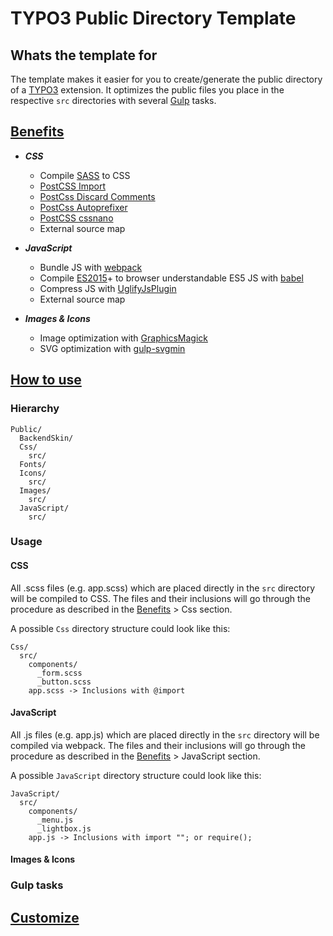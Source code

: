 # TYPO3 Public Directory Template

## Whats the template for
The template makes it easier for you to create/generate the public directory of a [TYPO3](https://typo3.org/) extension. It optimizes the public files you place in the respective `src` directories with several [Gulp](https://gulpjs.org/) tasks.

## [Benefits](#benefits)
- ***CSS***
    - Compile [SASS](https://sass-lang.com/) to CSS
    - [PostCSS Import](https://github.com/postcss/postcss-import)
    - [PostCss Discard Comments](https://github.com/cssnano/cssnano/tree/master/packages/postcss-discard-comments)
    - [PostCss Autoprefixer](https://github.com/postcss/autoprefixer)
    - [PostCSS cssnano](https://github.com/cssnano/cssnano)
    - External source map

- ***JavaScript***
    - Bundle JS with [webpack](https://webpack.js.org/)
    - Compile [ES2015](https://babeljs.io/docs/en/learn/)+ to browser understandable ES5 JS with [babel](https://babeljs.io/)
    - Compress JS with [UglifyJsPlugin](https://webpack.js.org/plugins/internal-plugins/#uglifyjsplugin)
    - External source map

- ***Images & Icons***
    - Image optimization with [GraphicsMagick](http://www.graphicsmagick.org/)
    - SVG optimization with [gulp-svgmin](https://github.com/ben-eb/gulp-svgmin)

## [How to use](#how-to-use)
### Hierarchy
```
Public/
  BackendSkin/
  Css/
    src/
  Fonts/
  Icons/
    src/
  Images/
    src/
  JavaScript/
    src/
```

### Usage
#### CSS
All .scss files (e.g. app.scss) which are placed directly in the `src` directory will be compiled to CSS. The files and their inclusions will go through the procedure as described in the [Benefits](#benefits) > Css section.

A possible `Css` directory structure could look like this:
```
Css/
  src/
    components/
      _form.scss
      _button.scss
    app.scss -> Inclusions with @import
```

#### JavaScript
All .js files (e.g. app.js) which are placed directly in the `src` directory will be compiled via webpack. The files and their inclusions will go through the procedure as described in the [Benefits](#benefits) > JavaScript section.

A possible `JavaScript` directory structure could look like this:
```
JavaScript/
  src/
    components/
      _menu.js
      _lightbox.js
    app.js -> Inclusions with import ""; or require();
```

#### Images & Icons

### Gulp tasks

## [Customize](#customize)
